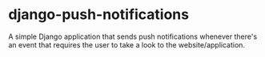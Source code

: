 # django-push-notifications
A simple Django application that sends push notifications whenever there's an event that requires the user to take a look to the website/application.
